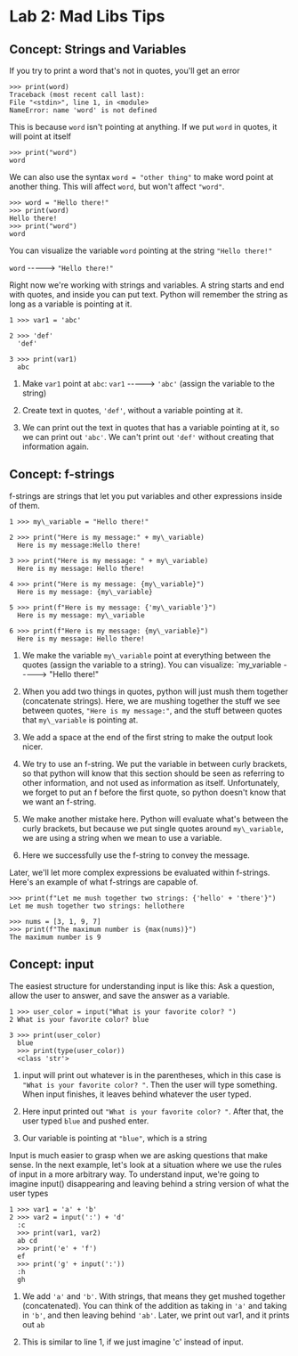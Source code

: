 # Lab 2: Mad Libs Tips

## Concept: Strings and Variables

If you try to print a word that's not in quotes, you'll get an error

```
>>> print(word)
Traceback (most recent call last):
File "<stdin>", line 1, in <module>
NameError: name 'word' is not defined
```

This is because `word` isn't pointing at anything. If we put `word` in quotes, it will point at itself

```
>>> print("word")
word
```

We can also use the syntax `word = "other thing"` to make word point at another thing. This will affect `word`, but won't affect `"word"`.

```
>>> word = "Hello there!"
>>> print(word)
Hello there!
>>> print("word")
word
```

You can visualize the variable `word` pointing at the string `"Hello there!"`

`word` -----> `"Hello there!"`

Right now we're working with strings and variables. A string starts and end with quotes, and inside you can put text. Python will remember the string as long as a variable is pointing at it.

```
1 >>> var1 = 'abc'

2 >>> 'def'
  'def'

3 >>> print(var1)
  abc
```

1. Make `var1` point at `abc`: `var1` -----> `'abc'` (assign the variable to the string)

1. Create text in quotes, `'def'`, without a variable pointing at it.

1. We can print out the text in quotes that has a variable pointing at it, so we can print out `'abc'`. We can't print out `'def'` without creating that information again.

## Concept: f-strings

f-strings are strings that let you put variables and other expressions inside of them.

```
1 >>> my\_variable = "Hello there!"

2 >>> print("Here is my message:" + my\_variable)
  Here is my message:Hello there!

3 >>> print("Here is my message: " + my\_variable)
  Here is my message: Hello there!

4 >>> print("Here is my message: {my\_variable}")
  Here is my message: {my\_variable}

5 >>> print(f"Here is my message: {'my\_variable'}")
  Here is my message: my\_variable

6 >>> print(f"Here is my message: {my\_variable}")
  Here is my message: Hello there!
```

1. We make the variable `my\_variable` point at everything between the quotes (assign the variable to a string). You can visualize: `my\_variable -----> "Hello there!"

1. When you add two things in quotes, python will just mush them together (concatenate strings). Here, we are mushing together the stuff we see between quotes, `"Here is my message:"`, and the stuff between quotes that `my\_variable` is pointing at.

1. We add a space at the end of the first string to make the output look nicer.

1. We try to use an f-string. We put the variable in between curly brackets, so that python will know that this section should be seen as referring to other information, and not used as information as itself. Unfortunately, we forget to put an f before the first quote, so python doesn't know that we want an f-string.

5. We make another mistake here. Python will evaluate what's between the curly brackets, but because we put single quotes around `my\_variable`, we are using a string when we mean to use a variable.

6. Here we successfully use the f-string to convey the message.



Later, we'll let more complex expressions be evaluated within f-strings. Here's an example of what f-strings are capable of.

```
>>> print(f"Let me mush together two strings: {'hello' + 'there'}")
Let me mush together two strings: hellothere

>>> nums = [3, 1, 9, 7]
>>> print(f"The maximum number is {max(nums)}")
The maximum number is 9
```

## Concept: input

The easiest structure for understanding input is like this: Ask a question, allow the user to answer, and save the answer as a variable.

```
1 >>> user_color = input("What is your favorite color? ")
2 What is your favorite color? blue

3 >>> print(user_color)
  blue
  >>> print(type(user_color))
  <class 'str'>

```

1. input will print out whatever is in the parentheses, which in this case is `"What is your favorite color? "`. Then the user will type something. When input finishes, it leaves behind whatever the user typed.

2. Here input printed out `"What is your favorite color? "`. After that, the user typed `blue` and pushed enter.

3. Our variable is pointing at `"blue"`, which is a string

Input is much easier to grasp when we are asking questions that make sense. In the next example, let's look at a situation where we use the rules of input in a more arbitrary way. To understand input, we're going to imagine input() disappearing and leaving behind a string version of what the user types

```
1 >>> var1 = 'a' + 'b'
2 >>> var2 = input(':') + 'd'
  :c
  >>> print(var1, var2)
  ab cd
  >>> print('e' + 'f')
  ef
  >>> print('g' + input(':'))
  :h
  gh
```

1. We add `'a'` and `'b'`. With strings, that means they get mushed together (concatenated). You can think of the addition as taking in `'a'` and taking in `'b'`, and then leaving behind `'ab'`. Later, we print out var1, and it prints out `ab`

2. This is similar to line 1, if we just imagine 'c' instead of input. 
